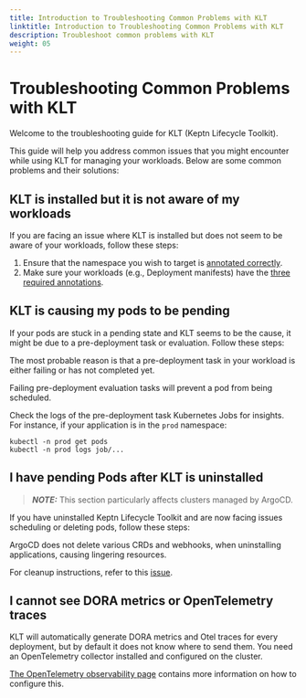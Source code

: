 ```yaml
---
title: Introduction to Troubleshooting Common Problems with KLT
linktitle: Introduction to Troubleshooting Common Problems with KLT
description: Troubleshoot common problems with KLT
weight: 05
---
```


# Troubleshooting Common Problems with KLT

Welcome to the troubleshooting guide for KLT (Keptn Lifecycle Toolkit). 

This guide will help you address common issues that you might encounter while using KLT for managing your workloads. Below are some common problems and their solutions:

## KLT is installed but it is not aware of my workloads

If you are facing an issue where KLT is installed but does not seem to be aware of your workloads, follow these steps:

1. Ensure that the namespace you wish to target is [annotated correctly](https://lifecycle.keptn.sh/docs/install/install/#enable-klt-for-your-cluster).
2. Make sure your workloads (e.g., Deployment manifests) have the [three required annotations](https://lifecycle.keptn.sh/docs/implementing/integrate/#annotate-workloads).

## KLT is causing my pods to be pending

If your pods are stuck in a pending state and KLT seems to be the cause, it might be due to a pre-deployment task or evaluation. Follow these steps:

The most probable reason is that a pre-deployment task in your workload is either failing or has not completed yet.

Failing pre-deployment evaluation tasks will prevent a pod from being scheduled.

Check the logs of the pre-deployment task Kubernetes Jobs for insights. For instance, if your application is in the `prod` namespace:

```shell
kubectl -n prod get pods
kubectl -n prod logs job/...
```

## I have pending Pods after KLT is uninstalled

> **_NOTE:_**  This section particularly affects clusters managed by ArgoCD.

If you have uninstalled Keptn Lifecycle Toolkit and are now facing issues scheduling or deleting pods, follow these steps:

ArgoCD does not delete various CRDs and webhooks, when uninstalling applications, causing lingering resources.

For cleanup instructions, refer to this [issue](https://github.com/keptn/lifecycle-toolkit/issues/1828).


## I cannot see DORA metrics or OpenTelemetry traces

KLT will automatically generate DORA metrics and Otel traces for every deployment, but by default it does not know where to send them. You need an OpenTelemetry collector installed and configured on the cluster.

[The OpenTelemetry observability page](https://lifecycle.keptn.sh/docs/implementing/otel/) contains more information on how to configure this.